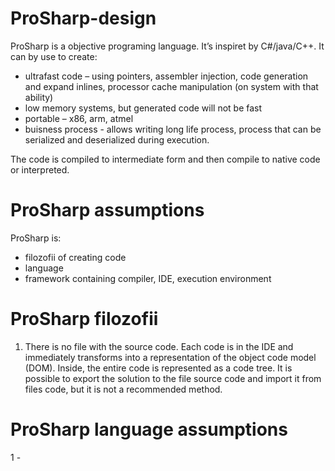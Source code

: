 # ProSharp-design
ProSharp is a objective programing language. It’s inspiret by C#/java/C++.
It can by use to create:
- ultrafast code – using pointers, assembler injection, code generation and expand inlines, processor cache manipulation (on system with that ability)
- low memory systems, but generated code will not be fast
- portable – x86, arm, atmel
- buisness process - allows writing long life process, process that can be serialized and deserialized during execution.

The code is compiled to intermediate form and then compile to native code or interpreted.

# ProSharp assumptions

ProSharp is:
- filozofii of creating code
- language 
- framework containing compiler, IDE, execution environment


# ProSharp filozofii
1) There is no file with the source code. Each code is in the IDE and immediately transforms into a representation of the object code model (DOM). Inside, the entire code is represented as a code tree.
It is possible to export the solution to the file source code and import it from files code, but it is not a recommended method.



# ProSharp language assumptions
1 - 

